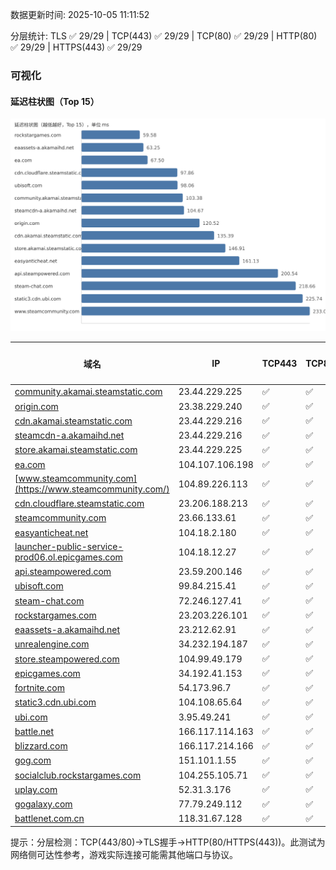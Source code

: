 数据更新时间: 2025-10-05 11:11:52

分层统计: TLS ✅ 29/29 | TCP(443) ✅ 29/29 | TCP(80) ✅ 29/29 | HTTP(80) ✅ 29/29 | HTTPS(443) ✅ 29/29

### 可视化

#### 延迟柱状图（Top 15）

![Latency Chart](latency_chart.svg)

| 域名 | IP | TCP443 | TCP80 | TLS 握手 | HTTP(80) | 状态码 | HTTPS(443) | 状态码(HTTPS) | 延迟(ms) |
|---|---|---|---|---|---|---|---|---|---|
| [community.akamai.steamstatic.com](https://community.akamai.steamstatic.com/) | 23.44.229.225 | ✅ | ✅ | ✅ | ✅ | 403 | ✅ | 403 | 103.38 |
| [origin.com](https://origin.com/) | 23.38.229.240 | ✅ | ✅ | ✅ | ✅ | 301 | ✅ | 301 | 120.52 |
| [cdn.akamai.steamstatic.com](https://cdn.akamai.steamstatic.com/) | 23.44.229.216 | ✅ | ✅ | ✅ | ✅ | 200 | ✅ | 200 | 135.39 |
| [steamcdn-a.akamaihd.net](https://steamcdn-a.akamaihd.net/) | 23.44.229.216 | ✅ | ✅ | ✅ | ✅ | 200 | ✅ | 200 | 104.67 |
| [store.akamai.steamstatic.com](https://store.akamai.steamstatic.com/) | 23.44.229.225 | ✅ | ✅ | ✅ | ✅ | 403 | ✅ | 403 | 146.91 |
| [ea.com](https://ea.com/) | 104.107.106.198 | ✅ | ✅ | ✅ | ✅ | 301 | ✅ | 301 | 67.5 |
| [www.steamcommunity.com](https://www.steamcommunity.com/) | 104.89.226.113 | ✅ | ✅ | ✅ | ✅ | 302 | ✅ | 302 | 233.02 |
| [cdn.cloudflare.steamstatic.com](https://cdn.cloudflare.steamstatic.com/) | 23.206.188.213 | ✅ | ✅ | ✅ | ✅ | 200 | ✅ | 200 | 97.86 |
| [steamcommunity.com](https://steamcommunity.com/) | 23.66.133.61 | ✅ | ✅ | ✅ | ✅ | 302 | ✅ | 200 | 274.97 |
| [easyanticheat.net](https://easyanticheat.net/) | 104.18.2.180 | ✅ | ✅ | ✅ | ✅ | 301 | ✅ | 301 | 161.13 |
| [launcher-public-service-prod06.ol.epicgames.com](https://launcher-public-service-prod06.ol.epicgames.com/) | 104.18.12.27 | ✅ | ✅ | ✅ | ✅ | 404 | ✅ | 404 | 278.21 |
| [api.steampowered.com](https://api.steampowered.com/) | 23.59.200.146 | ✅ | ✅ | ✅ | ✅ | 404 | ✅ | 404 | 200.54 |
| [ubisoft.com](https://ubisoft.com/) | 99.84.215.41 | ✅ | ✅ | ✅ | ✅ | 301 | ✅ | 301 | 98.06 |
| [steam-chat.com](https://steam-chat.com/) | 72.246.127.41 | ✅ | ✅ | ✅ | ✅ | 302 | ✅ | 404 | 218.66 |
| [rockstargames.com](https://rockstargames.com/) | 23.203.226.101 | ✅ | ✅ | ✅ | ✅ | 301 | ✅ | 301 | 59.58 |
| [eaassets-a.akamaihd.net](https://eaassets-a.akamaihd.net/) | 23.212.62.91 | ✅ | ✅ | ✅ | ✅ | 404 | ✅ | 404 | 63.25 |
| [unrealengine.com](https://unrealengine.com/) | 34.232.194.187 | ✅ | ✅ | ✅ | ✅ | 301 | ✅ | 301 | 307.79 |
| [store.steampowered.com](https://store.steampowered.com/) | 104.99.49.179 | ✅ | ✅ | ✅ | ✅ | 302 | ✅ | 200 | 527.19 |
| [epicgames.com](https://epicgames.com/) | 34.192.41.153 | ✅ | ✅ | ✅ | ✅ | 301 | ✅ | 302 | 333.09 |
| [fortnite.com](https://fortnite.com/) | 54.173.96.7 | ✅ | ✅ | ✅ | ✅ | 301 | ✅ | 301 | 334.64 |
| [static3.cdn.ubi.com](https://static3.cdn.ubi.com/) | 104.108.65.64 | ✅ | ✅ | ✅ | ✅ | 401 | ✅ | 401 | 225.74 |
| [ubi.com](https://ubi.com/) | 3.95.49.241 | ✅ | ✅ | ✅ | ✅ | 301 | ✅ | 301 | 287.21 |
| [battle.net](https://battle.net/) | 166.117.114.163 | ✅ | ✅ | ✅ | ✅ | 301 | ✅ | 301 | 306.11 |
| [blizzard.com](https://blizzard.com/) | 166.117.214.166 | ✅ | ✅ | ✅ | ✅ | 302 | ✅ | 302 | 310.34 |
| [gog.com](https://gog.com/) | 151.101.1.55 | ✅ | ✅ | ✅ | ✅ | 301 | ✅ | 301 | 678.05 |
| [socialclub.rockstargames.com](https://socialclub.rockstargames.com/) | 104.255.105.71 | ✅ | ✅ | ✅ | ✅ | 301 | ✅ | 307 | 385.44 |
| [uplay.com](https://uplay.com/) | 52.31.3.176 | ✅ | ✅ | ✅ | ✅ | 301 | ✅ | 301 | 557.05 |
| [gogalaxy.com](https://gogalaxy.com/) | 77.79.249.112 | ✅ | ✅ | ✅ | ✅ | 301 | ✅ | 301 | 723.01 |
| [battlenet.com.cn](https://battlenet.com.cn/) | 118.31.67.128 | ✅ | ✅ | ✅ | ✅ | 308 | ✅ | 302 | 810.61 |

提示：分层检测：TCP(443/80)→TLS握手→HTTP(80/HTTPS(443))。此测试为网络侧可达性参考，游戏实际连接可能需其他端口与协议。